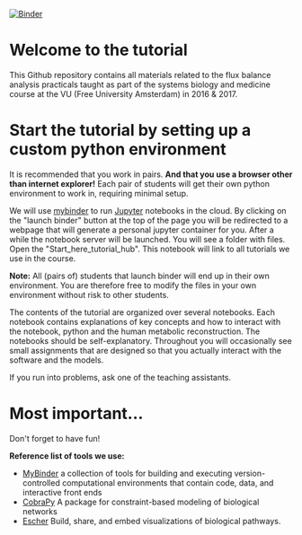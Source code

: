 [![Binder](http://mybinder.org/badge.svg)](http://beta.mybinder.org:/repo/thierrymondeel/FBA_python_tutorial)

# Welcome to the tutorial
This Github repository contains all materials related to the flux balance analysis practicals taught as part of the systems biology and medicine course at the VU (Free University Amsterdam) in 2016 & 2017. 

# Start the tutorial by setting up a custom python environment
It is recommended that you work in pairs. **And that you use a browser other than internet explorer!** Each pair of students will get their own python environment to work in, requiring minimal setup. 

We will use [mybinder](http://mybinder.org/) to run [Jupyter](http://jupyter.org/) notebooks in the cloud. By clicking on the "launch binder" button at the top of the page you will be redirected to a webpage that will generate a personal jupyter container for you. After a while the notebook server will be launched. You will see a folder with files. Open the "Start_here_tutorial_hub". This notebook will link to all tutorials we use in the course. 

**Note:** All (pairs of) students that launch binder will end up in their own environment. You are therefore free to modify the files in your own environment without risk to other students. 

The contents of the tutorial are organized over several notebooks. Each notebook contains explanations of key concepts and how to interact with the notebook, python and the human metabolic reconstruction. The notebooks should be self-explanatory. Throughout you will occasionally see small assignments that are designed so that you actually interact with the software and the models.  

If you run into problems, ask one of the teaching assistants. 

# Most important... 
Don't forget to have fun! 

**Reference list of tools we use:**
- [MyBinder](http://mybinder.org/) a collection of tools for building and executing version-controlled computational environments that contain code, data, and interactive front ends
- [CobraPy](https://github.com/opencobra/cobrapy) A package for constraint-based modeling of biological networks
- [Escher](https://escher.github.io) Build, share, and embed visualizations of biological pathways.
